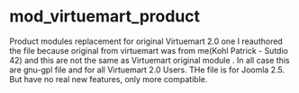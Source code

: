 mod_virtuemart_product
=======================

Product modules replacement for original Virtuemart 2.0 one
I reauthored the file because original from virtuemart was from me(Kohl Patrick - Sutdio 42) and this are not the same as Virtuemart original module .
In all case this are gnu-gpl file and for all Virtuemart 2.0 Users.
THe file is for Joomla 2.5. But have no real new features, only more compatible.
